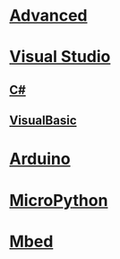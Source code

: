 # [Advanced](intro.md)
# [Visual Studio](visualstudio.md)
## [C#](csharp/toc.md)
## [VisualBasic](vb/toc.md)
# [Arduino](arduino.md)
# [MicroPython](micropython.md)
# [Mbed](mbed.md)